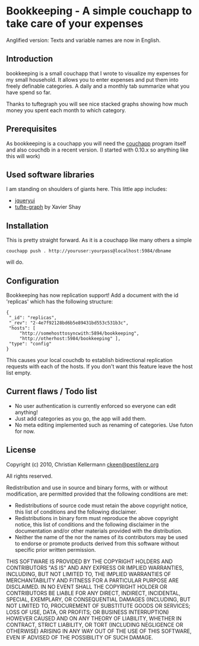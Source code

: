 Bookkeeping - A simple couchapp to take care of your expenses
====================================================================

Anglified version: Texts and variable names are now in English.

Introduction
------------

bookkeeping is a small couchapp that I wrote to visualize my
expenses for my small household. It allows you to enter expenses and
put them into freely definable categories. A daily and a monthly
tab summarize what you have spend so far.

Thanks to tuftegraph you will see nice stacked graphs showing how
much money you spent each month to which category.

Prerequisites
-------------

As bookkeeping is a couchapp you will need the [couchapp](http://github.com/couchapp/couchapp) program
itself and also couchdb in a recent version. (I started with 0.10.x
so anything like this will work)

Used software libraries
-----------------------

I am standing on shoulders of giants here. This little app includes:

- [jqueryui](jqueryui.com)
- [tufte-graph](http://github.com/xaviershay/tufte-graph) by Xavier Shay

Installation
------------

This is pretty straight forward. As it is a couchapp like many others a simple 

	couchapp push . http://youruser:yourpass@localhost:5984/dbname

will do.

Configuration
-------------

Bookkeeping has now replication support! Add a document with the id
'replicas' which has the following structure:

	{
	 "_id": "replicas",
	 "_rev": "2-4e7f92128bd6b5e89431bd553c531b3c",
	 "hosts": [
	     "http://somehosttosyncwith:5894/bookkeeping",
	     "http://otherhost:5984/bookkeeping" ],
	 "type": "config"
	}

This causes your local couchdb to establish bidirectional
replication requests with each of the hosts.  If you don't want this
feature leave the host list empty.

Current flaws / Todo list
-------------------------

- No user authentication is currently enforced so everyone can edit anything!
- Just add categories as you go, the app will add them.
- No meta editing implemented such as renaming of categories. Use futon for now.

License
-------

Copyright (c) 2010, Christian Kellermann <ckeen@pestilenz.org>

All rights reserved.

Redistribution and use in source and binary forms, with or without
modification, are permitted provided that the following conditions are
met:

* Redistributions of source code must retain the above copyright
  notice, this list of conditions and the following disclaimer.
* Redistributions in binary form must reproduce the above
  copyright notice, this list of conditions and the following
  disclaimer in the documentation and/or other materials provided
  with the distribution.
* Neither the name of the <ORGANIZATION> nor the names of its
  contributors may be used to endorse or promote products derived
  from this software without specific prior written permission.

THIS SOFTWARE IS PROVIDED BY THE COPYRIGHT HOLDERS AND CONTRIBUTORS
"AS IS" AND ANY EXPRESS OR IMPLIED WARRANTIES, INCLUDING, BUT NOT
LIMITED TO, THE IMPLIED WARRANTIES OF MERCHANTABILITY AND FITNESS FOR
A PARTICULAR PURPOSE ARE DISCLAIMED. IN NO EVENT SHALL THE COPYRIGHT
HOLDER OR CONTRIBUTORS BE LIABLE FOR ANY DIRECT, INDIRECT, INCIDENTAL,
SPECIAL, EXEMPLARY, OR CONSEQUENTIAL DAMAGES (INCLUDING, BUT NOT
LIMITED TO, PROCUREMENT OF SUBSTITUTE GOODS OR SERVICES; LOSS OF USE,
DATA, OR PROFITS; OR BUSINESS INTERRUPTION) HOWEVER CAUSED AND ON ANY
THEORY OF LIABILITY, WHETHER IN CONTRACT, STRICT LIABILITY, OR TORT
(INCLUDING NEGLIGENCE OR OTHERWISE) ARISING IN ANY WAY OUT OF THE USE
OF THIS SOFTWARE, EVEN IF ADVISED OF THE POSSIBILITY OF SUCH DAMAGE.
